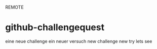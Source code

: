 REMOTE
# github-challengequest
eine neue challenge ein neuer versuch
new challenge new try lets see

